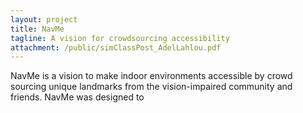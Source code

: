 ```yaml
---
layout: project
title: NavMe
tagline: A vision for crowdsourcing accessibility
attachment: /public/simClassPost_AdelLahlou.pdf
---
```


NavMe is a vision to make indoor environments accessible by crowd sourcing unique landmarks from the vision-impaired community and friends. NavMe was designed to
